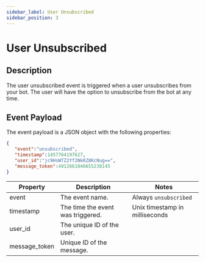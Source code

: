 ```yaml
---
sidebar_label: User Unsubscribed
sidebar_position: 3
---
```


# User Unsubscribed

## Description
The user unsubscribed event is triggered when a user unsubscribes from your bot. The user will have the option to unsubscribe from the bot at any time.

## Event Payload

The event payload is a JSON object with the following properties:
```json title=Example
{
   "event":"unsubscribed",
   "timestamp":1457764197627,
   "user_id":"jc9HsWTZ2Yf2NkRZ8KcNug==",
   "message_token":4912661846655238145
}
```

| Property | Description | Notes |
| --- | --- | --- |
| event | The event name. | Always `unsubscribed` |
| timestamp | The time the event was triggered. | Unix timestamp in milliseconds |
| user_id | The unique ID of the user. |
| message_token | Unique ID of the message. |